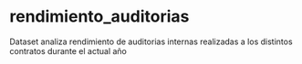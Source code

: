 # rendimiento_auditorias
 Dataset analiza rendimiento de auditorias internas realizadas a los distintos contratos durante el actual año
